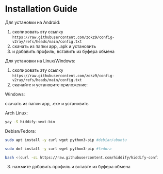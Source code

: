 # Installation Guide
Для установки на Android:
1. скопировать эту ссылку ```https://raw.githubusercontent.com/zokz9/config-v2ray/refs/heads/main/config.txt```
3. скачать из папки app, .apk и установить
4. и добавить профиль, вставить из буфера обмена


Для установки на Linux/Windows:
1. скопировать эту ссылку ```https://raw.githubusercontent.com/zokz9/config-v2ray/refs/heads/main/config.txt```
3. скачайте и установите приложение:

Windows:

скачать из папки app, .exe и установить

Arch Linux:
```bash
yay -S hiddify-next-bin
```
Debian/Fedora:
```bash
sudo apt install -y curl wget python3-pip #debian/ubuntu
```
```bash
sudo dnf install -y curl wget python3-pip #fedora
```
```bash
bash <(curl -sL https://raw.githubusercontent.com/hiddify/hiddify-config/main/common/download_install.sh)
```
3. нажмите добавить профиль и вставте из буфера обмена
